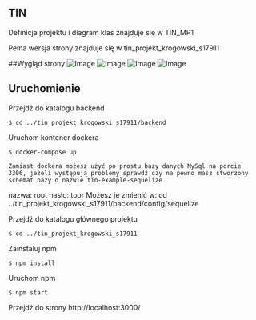 ## TIN

Definicja projektu i diagram klas znajduje się w TIN_MP1

Pełna wersja strony znajduje się w tin_projekt_krogowski_s17911

##Wygląd strony
![Image](images/stronaGlowna.png=250x250)
![Image](images/stronaPracownicy.png=250x250)
![Image](images/stronaZatrudnienie.png=250x250)
![Image](images/stronaEdycjaDepartamentu.png=250x250)

## Uruchomienie
Przejdź do katalogu backend 
```
$ cd ../tin_projekt_krogowski_s17911/backend
```
Uruchom kontener dockera
```
$ docker-compose up
```
	Zamiast dockera możesz użyć po prostu bazy danych MySql na porcie 3306, jeżeli występują problemy sprawdź czy na pewno masz stworzony schemat bazy o nazwie tin-example-sequelize
nazwa: root hasło: toor
	Możesz je zmienić w: 
cd ../tin_projekt_krogowski_s17911/backend/config/sequelize

Przejdź do katalogu głównego projektu
```
$ cd ../tin_projekt_krogowski_s17911
```
Zainstaluj npm
```
$ npm install
```
Uruchom npm
```
$ npm start
```

Przejdź do strony 
http://localhost:3000/


